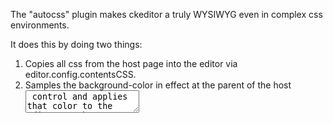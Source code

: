 The "autocss" plugin makes ckeditor a truly WYSIWYG even in complex css environments.

It does this by doing two things:

1.  Copies all css from the host page into the editor via editor.config.contentsCSS.
1.  Samples the background-color in effect at the parent of the host <textarea> control and applies that color to the editor so that you get appropriate background color for even better WYSIWYG.

This plugin has jQuery included inline; if your site already uses jQuery, you could save room by removing it. Or someone could optimize out the parts that we need (just a selector for all included css and a cross-browser getComputedStyle).
